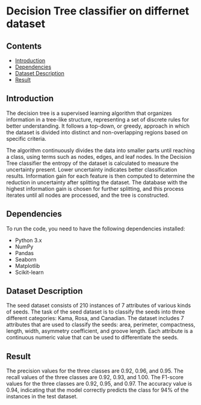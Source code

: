 # Decision Tree classifier on differnet dataset

## Contents

- [Introduction](#introduction)
- [Dependencies](#dependencies)
- [Dataset Description](#dataset-description)
- [Result](#result)

## Introduction

The decision tree is a supervised learning algorithm that organizes information in a tree-like structure, representing a set of discrete rules for better understanding. It follows a top-down, or greedy, approach in which the dataset is divided into distinct and non-overlapping regions based on specific criteria.

The algorithm continuously divides the data into smaller parts until reaching a class, using terms such as nodes, edges, and leaf nodes. In the Decision Tree classifier the entropy of the dataset is calculated to measure the uncertainty present. Lower uncertainty indicates better classification results. Information gain for each feature is then computed to determine the reduction in uncertainty after splitting the dataset. The database with the highest information gain is chosen for further splitting, and this process iterates until all nodes are processed, and the tree is constructed.

## Dependencies

To run the code, you need to have the following dependencies installed:
- Python 3.x
- NumPy
- Pandas
- Seaborn
- Matplotlib
- Scikit-learn

## Dataset Description

The seed dataset consists of 210 instances of 7 attributes of various kinds of seeds. The task of the seed dataset is to classify the seeds into three different categories: Kama, Rosa, and Canadian. The dataset includes 7 attributes that are used to classify the seeds: area, perimeter, compactness, length, width, asymmetry coefficient, and groove length. Each attribute is a continuous numeric value that can be used to differentiate the seeds.

## Result

The precision values for the three classes are 0.92, 0.96, and 0.95. The recall values of the three classes are 0.92, 0.93, and 1.00. The F1-score values for the three classes are 0.92, 0.95, and 0.97. The accuracy value is 0.94, indicating that the model correctly predicts the class for 94% of the instances in the test dataset.